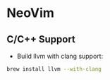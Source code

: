 # NeoVim

## C/C++ Support

- Build llvm with clang support:

```bash
brew install llvm --with-clang
```
